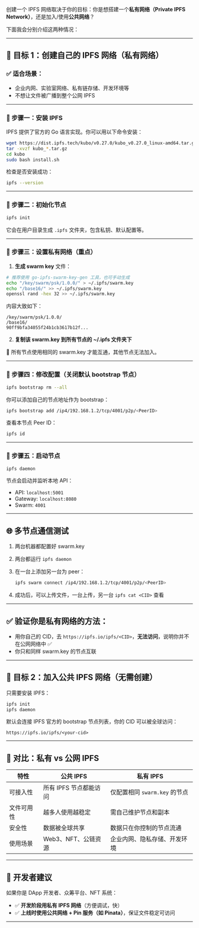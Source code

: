 创建一个 IPFS 网络取决于你的目标：你是想搭建一个**私有网络（Private IPFS Network）**，还是加入/使用**公共网络**？

下面我会分别介绍这两种情况：

---

## 🧭 目标 1：创建自己的 IPFS 网络（私有网络）

### ✅ 适合场景：

* 企业内网、实验室网络、私有链存储、开发环境等
* 不想让文件被广播到整个公网 IPFS

---

### 🧰 步骤一：安装 IPFS

IPFS 提供了官方的 Go 语言实现。你可以用以下命令安装：

```bash
wget https://dist.ipfs.tech/kubo/v0.27.0/kubo_v0.27.0_linux-amd64.tar.gz
tar -xvzf kubo_*.tar.gz
cd kubo
sudo bash install.sh
```

检查是否安装成功：

```bash
ipfs --version
```

---

### 🧰 步骤二：初始化节点

```bash
ipfs init
```

它会在用户目录生成 `.ipfs` 文件夹，包含私钥、默认配置等。

---

### 🧰 步骤三：设置私有网络（重点）

1. **生成 swarm key** 文件：

```bash
# 推荐使用 go-ipfs-swarm-key-gen 工具，也可手动生成
echo "/key/swarm/psk/1.0.0/" > ~/.ipfs/swarm.key
echo "/base16/" >> ~/.ipfs/swarm.key
openssl rand -hex 32 >> ~/.ipfs/swarm.key
```

内容大致如下：

```
/key/swarm/psk/1.0.0/
/base16/
90ff9bfa34055f24b1cb3617b12f...
```

2. **复制该 swarm.key 到所有节点的 \~/.ipfs 文件夹下**

📌 所有节点使用相同的 swarm.key 才能互通，其他节点无法加入。

---

### 🧰 步骤四：修改配置（关闭默认 bootstrap 节点）

```bash
ipfs bootstrap rm --all
```

你可以添加自己的节点地址作为 bootstrap：

```bash
ipfs bootstrap add /ip4/192.168.1.2/tcp/4001/p2p/<PeerID>
```

查看本节点 Peer ID：

```bash
ipfs id
```

---

### 🧰 步骤五：启动节点

```bash
ipfs daemon
```

节点会启动并监听本地 API：

* API: `localhost:5001`
* Gateway: `localhost:8080`
* Swarm: `4001`

---

## 🌐 多节点通信测试

1. 两台机器都配置好 swarm.key
2. 两台都运行 `ipfs daemon`
3. 在一台上添加另一台为 peer：

   ```bash
   ipfs swarm connect /ip4/192.168.1.2/tcp/4001/p2p/<PeerID>
   ```
4. 成功后，可以上传文件，一台上传，另一台 `ipfs cat <CID>` 查看

---

## ✅ 验证你是私有网络的方法：

* 用你自己的 CID，去 `https://ipfs.io/ipfs/<CID>`，**无法访问**，说明你并不在公网网络中 ✅
* 你只和同样 swarm.key 的节点互联

---

## 🧭 目标 2：加入公共 IPFS 网络（无需创建）

只需要安装 IPFS：

```bash
ipfs init
ipfs daemon
```

默认会连接 IPFS 官方的 bootstrap 节点列表，你的 CID 可以被全球访问：

```
https://ipfs.io/ipfs/<your-cid>
```

---

## 🧩 对比：私有 vs 公网 IPFS

| 特性    | 公共 IPFS        | 私有 IPFS               |
| ----- | -------------- | --------------------- |
| 可接入性  | 所有 IPFS 节点都能访问 | 仅配置相同 `swarm.key` 的节点 |
| 文件可用性 | 越多人使用越稳定       | 需自己维护节点和副本            |
| 安全性   | 数据被全球共享        | 数据只在你控制的节点流通          |
| 使用场景  | Web3、NFT、公链资源  | 企业内网、隐私存储、开发环境        |

---

## 📌 开发者建议

如果你是 DApp 开发者、众筹平台、NFT 系统：

* ✅ **开发阶段用私有 IPFS 网络**（方便调试，快）
* ✅ **上线时使用公共网络 + Pin 服务（如 Pinata）**，保证文件稳定可访问

---

